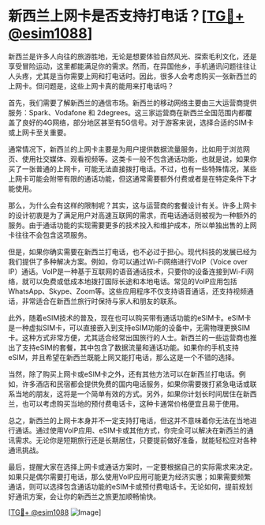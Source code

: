 # 新西兰上网卡是否支持打电话？[[TG💪+ @esim1088](https://t.me/s/esim1088)]

新西兰是许多人向往的旅游胜地，无论是想要体验自然风光、探索毛利文化，还是享受冒险运动，这里都能满足你的需求。然而，在异国他乡，手机通讯问题往往让人头疼，尤其是当你需要上网和打电话时。因此，很多人会考虑购买一张新西兰的上网卡。但问题是，这些上网卡真的能用来打电话吗？

首先，我们需要了解新西兰的通信市场。新西兰的移动网络主要由三大运营商提供服务：Spark、Vodafone 和 2degrees。这三家运营商在新西兰全国范围内都覆盖了良好的4G网络，部分地区甚至有5G信号。对于游客来说，选择合适的SIM卡或上网卡至关重要。

通常情况下，新西兰的上网卡主要是为用户提供数据流量服务，比如用于浏览网页、使用社交媒体、观看视频等。这类卡一般不包含通话功能，也就是说，如果你买了一张普通的上网卡，可能无法直接拨打电话。不过，也有一些特殊情况，某些上网卡可能会附带有限的通话功能，但这通常需要额外付费或者是在特定条件下才能使用。

那么，为什么会有这样的限制呢？其实，这与运营商的套餐设计有关。许多上网卡的设计初衷是为了满足用户对高速互联网的需求，而电话通话则被视为一种额外的服务。由于通话功能的实现需要更多的技术投入和维护成本，所以单独出售的上网卡往往不会包含这项服务。

但是，如果你确实需要在新西兰打电话，也不必过于担心。现代科技的发展已经为我们提供了多种解决方案。例如，你可以通过Wi-Fi网络进行VoIP（Voice over IP）通话。VoIP是一种基于互联网的语音通话技术，只要你的设备连接到Wi-Fi网络，就可以免费或低成本地拨打国际长途和本地电话。常见的VoIP应用包括WhatsApp、Skype、Zoom等。这些应用程序不仅支持语音通话，还支持视频通话，非常适合在新西兰旅行时保持与家人和朋友的联系。

此外，随着eSIM技术的普及，现在也可以购买带有通话功能的eSIM卡。eSIM卡是一种虚拟SIM卡，可以直接嵌入到支持eSIM功能的设备中，无需物理更换SIM卡。这种方式非常方便，尤其适合经常出国旅行的人士。新西兰的一些运营商也推出了支持eSIM的套餐，其中包含了数据流量和通话功能。如果你的手机支持eSIM，并且希望在新西兰既能上网又能打电话，那么这是一个不错的选择。

当然，除了购买上网卡或eSIM卡之外，还有其他方法可以在新西兰打电话。例如，许多酒店和民宿都会提供免费的国内电话服务，如果你需要拨打紧急电话或联系当地的朋友，这将是一个简单有效的方式。另外，如果你计划长时间居住在新西兰，也可以考虑购买当地的预付费电话卡，这种卡通常价格便宜且易于使用。

总之，新西兰的上网卡本身并不一定支持打电话，但这并不意味着你无法在当地进行通话。通过使用VoIP应用、eSIM卡或其他方式，你完全可以解决在新西兰的通讯需求。无论你是短期旅行还是长期居住，只要提前做好准备，就能轻松应对各种通讯挑战。

最后，提醒大家在选择上网卡或通话方案时，一定要根据自己的实际需求来决定。如果只是偶尔需要打电话，那么使用VoIP应用可能更为经济实惠；如果需要频繁通话，则可以选择包含通话功能的eSIM卡或预付费电话卡。无论如何，提前规划好通讯方案，会让你的新西兰之旅更加顺畅愉快。

[[TG💪+ @esim1088](https://t.me/s/esim1088) ![Image](https://i.postimg.cc/4NQfJmqS/Snipaste-2025-05-13-00-14-12.png)]
